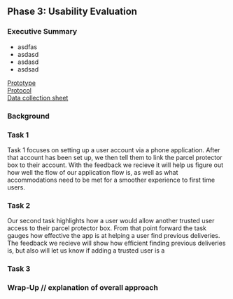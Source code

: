 ## Phase 3: Usability Evaluation
### Executive Summary
- asdfas   
-  asdasd  
-  asdasd  
-  asdsad


[Prototype](https://xd.adobe.com/view/16f6dd48-460d-4102-acb4-25a29a98c989-43a5/?fullscreen)   
[Protocol](Box_Bois_Usability_Test_Protocol.pdf)       
[Data collection sheet](https://docs.google.com/spreadsheets/d/1MjsM1fVdNqtomzDAQW_QMf9lI9NFl82loGBwy3lTQrc/edit?usp=sharing)   


### Background 

### Task 1   
Task 1 focuses on setting up a user account via a phone application. After that account has been set up, we then tell them to link the parcel protector box to their account.
With the feedback we recieve it will help us figure out how well the flow of our application flow is, as well as what accommodations need to be met for a smoother experience to first time users. 

### Task 2
Our second task highlights how a user would allow another trusted user access to their parcel protector box. From that point forward the task gauges how effective the app is at helping a user find previous deliveries. The feedback we recieve will show how efficient finding previous deliveries is, but also will let us know if adding a trusted user is a 

### Task 3

### Wrap-Up // explanation of overall approach
